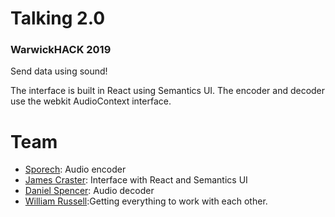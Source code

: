 # Talking 2.0
### WarwickHACK 2019

Send data using sound!

The interface is built in React using Semantics UI. The encoder and decoder use the webkit AudioContext interface.

# Team

- [Sporech](https://github.com/Sporech): Audio encoder
- [James Craster](https://github.com/JamesCraster): Interface with React and Semantics UI
- [Daniel Spencer](https://github.com/danielfspencer): Audio decoder
- [William Russell](https://github.com/wrussell1999):Getting everything to work with each other.